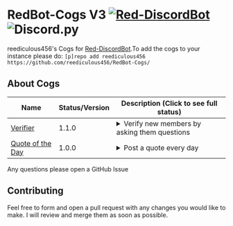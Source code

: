 # RedBot-Cogs V3 [![Red-DiscordBot](https://img.shields.io/badge/Red--DiscordBot-V3-red.svg)](https://github.com/Cog-Creators/Red-DiscordBot) ![Discord.py](https://img.shields.io/badge/Discord.py-blue.svg)

reediculous456's Cogs for [Red-DiscordBot](https://github.com/Cog-Creators/Red-DiscordBot/tree/V3/develop).To add the cogs to your instance please do: `[p]repo add reediculous456 https://github.com/reediculous456/RedBot-Cogs/`

## About Cogs

| Name | Status/Version | Description (Click to see full status) |
|------|----------------|----------------------------------------|
| [Verifier](./verifier/README.md) | 1.1.0 | <details><summary>Verify new members by asking them questions</summary>Asks all new members questions via DM on join and awards them a role if they answer correctly</details> |
| [Quote of the Day](./quote_otd/README.md) | 1.0.0 | <details><summary>Post a quote every day</summary>Chooses a random quote that you've provided every day and posts to a channel at the time you specify</details> |

Any questions please open a GitHub Issue

## Contributing

Feel free to form and open a pull request with any changes you would like to make. I will review and merge them as soon as possible.

